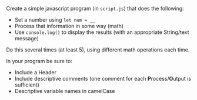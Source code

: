 Create a simple javascript program (in ```script.js```) that does the following:

- Set a number using `let num = __` 
- Process that information in some way (math)
- Use `console.log()` to display the results (with an appropriate String/text message)

Do this several times (at least 5), using different math operations each time.


In your program be sure to:
 
- Include a Header
- Include descriptive comments (one comment for each **P**rocess/**O**utput is sufficient)
- Descriptive variable names in camelCase